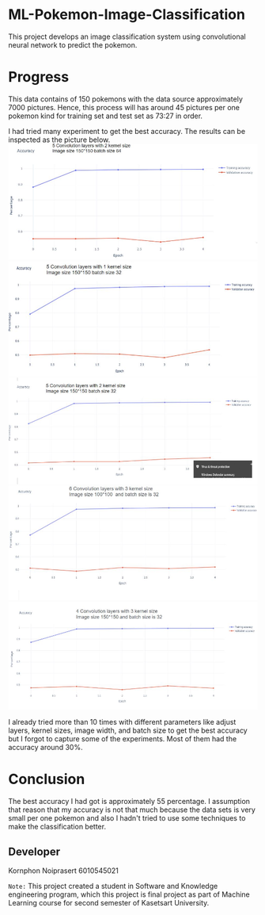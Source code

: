 # ML-Pokemon-Image-Classification
This project develops an image classification system using convolutional neural network to predict the pokemon. 

# Progress
This data contains of 150 pokemons with the data source approximately 7000 pictures. Hence, this process will has around 45 pictures per one pokemon kind for training set and test set as 73:27 in order.

I had tried many experiment to get the best accuracy. The results can be inspected as the picture below.
![1.JPG](picture/1.JPG)
![2.JPG](picture/2.JPG)
![3.JPG](picture/3.JPG)
![4.JPG](picture/4.JPG)
![5.JPG](picture/5.JPG)

I already tried more than 10 times with different parameters like adjust layers, kernel sizes, image width, and batch size to get the best accuracy but I forgot to capture some of the experiments. Most of them had the accuracy around 30%.

# Conclusion
The best accuracy I had got is approximately 55 percentage. I assumption that reason that my accuracy is not that much because the data sets is very small per one pokemon and also I hadn't tried to use some techniques to make the classification better.

## Developer
Kornphon    Noiprasert  6010545021 

`Note:` This project created a student in Software and Knowledge engineering program, which this project is final project as part of Machine Learning course for second semester of Kasetsart University.
